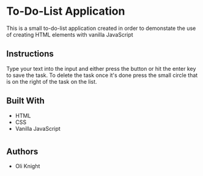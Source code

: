 

# To-Do-List Application

This is a small to-do-list application created in order to demonstate the use of creating HTML elements with vanilla JavaScript

## Instructions

Type your text into the input and either press the button or hit the enter key to save the task. To delete the task once it's done press the small circle that is on the right of the task on the list.

## Built With

* HTML
* CSS
* Vanilla JavaScript
#

## Authors

* Oli Knight
